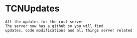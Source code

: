 # TCNUpdates
    All the updates for the rust server
    The server now has a github so you will find
    updates, code modifications and all things server related
